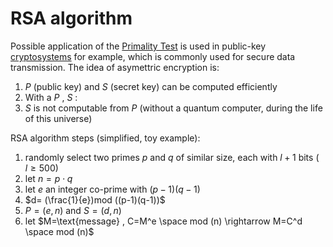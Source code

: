 # RSA algorithm

Possible application of the [Primality Test](03.Primality%20Test.md) is used in public-key [cryptosystems](../../Computer%20Security%20(WIP)/src/02.%20Foundations%20of%20Cryptography.md) for example, which is commonly used for secure data transmission. The idea of asymettric encryption is: 

1. $P$ (public key) and $S$ (secret key) can be computed efficiently
2. With a $P$ , $S$ :
3. $S$ is not computable from $P$ (without a quantum computer, during the life of this universe) 

RSA algorithm steps (simplified, toy example): 

1. randomly select two primes $p$ and $q$ of similar size, each with $l+1$ bits ( $l \ge 500$)
2. let $n=p \cdot q$ 
3. let $e$ an integer co-prime with $(p-1)(q-1)$ 
4. $d= (\frac{1}{e})mod ((p-1)(q-1))$ 
5. $P=(e,n)$ and $S=(d,n)$  
6. let $M=\text{message} , C=M^e \space mod (n) \rightarrow M=C^d \space mod (n)$ 
